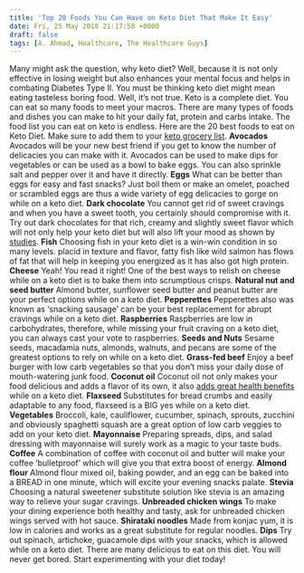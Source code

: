 ```yaml
---
title: 'Top 20 Foods You Can Have on Keto Diet That Make It Easy'
date: Fri, 25 May 2018 21:17:58 +0000
draft: false
tags: [A. Ahmad, Healthcare, The Healthcare Guys]
---
```


Many might ask the question, why keto diet? Well, because it is not only effective in losing weight but also enhances your mental focus and helps in combating Diabetes Type II. You must be thinking keto diet might mean eating tasteless boring food. Well, it’s not true. Keto is a complete diet. You can eat so many foods to meet your macros. There are many types of foods and dishes you can make to hit your daily fat, protein and carbs intake. The food list you can eat on keto is endless. Here are the 20 best foods to eat on Keto Diet. Make sure to add them to your [keto grocery list](https://www.ketovale.com/ketogenic-diet-food-list/). **Avocados** Avocados will be your new best friend if you get to know the number of delicacies you can make with it. Avocados can be used to make dips for vegetables or can be used as a bowl to bake eggs. You can also sprinkle salt and pepper over it and have it directly. **Eggs** What can be better than eggs for easy and fast snacks? Just boil them or make an omelet, poached or scrambled eggs are thus a wide variety of egg delicacies to gorge on while on a keto diet. **Dark chocolate** You cannot get rid of sweet cravings and when you have a sweet tooth, you certainly should compromise with it. Try out dark chocolates for that rich, creamy and slightly sweet flavor which will not only help your keto diet but will also lift your mood as shown by [studies](https://www.ncbi.nlm.nih.gov/pubmed/24117885). **Fish** Choosing fish in your keto diet is a win-win condition in so many levels. placid in texture and flavor, fatty fish like wild salmon has flows of fat that will help in keeping you energized as it has also got high protein. **Cheese** Yeah! You read it right! One of the best ways to relish on cheese while on a keto diet is to bake them into scrumptious crisps. **Natural nut and seed butter** Almond butter, sunflower seed butter and peanut butter are your perfect options while on a keto diet. **Pepperettes** Pepperettes also was known as ‘snacking sausage’ can be your best replacement for abrupt cravings while on a keto diet. **Raspberries** Raspberries are low in carbohydrates, therefore, while missing your fruit craving on a keto diet, you can always cast your vote to raspberries. **Seeds and Nuts** Sesame seeds, macadamia nuts, almonds, walnuts, and pecans are some of the greatest options to rely on while on a keto diet. **Grass-fed beef** Enjoy a beef burger with low carb vegetables so that you don’t miss your daily dose of mouth-watering junk food. **Coconut oil** Coconut oil not only makes your food delicious and adds a flavor of its own, it also [adds great health benefits](https://niftybenefits.com/benefits-coconut-oil-pills/) while on a keto diet. **Flaxseed** Substitutes for bread crumbs and easily adaptable to any food, flaxseed is a BIG yes while on a keto diet. **Vegetables** Broccoli, kale, cauliflower, cucumber, spinach, sprouts, zucchini and obviously spaghetti squash are a great option of low carb veggies to add on your keto diet. **Mayonnaise** Preparing spreads, dips, and salad dressing with mayonnaise will surely work as a magic to your taste buds. **Coffee** A combination of coffee with coconut oil and butter will make your coffee ‘bulletproof’ which will give you that extra boost of energy. **Almond flour** Almond flour mixed oil, baking powder, and an egg can be baked into a BREAD in one minute, which will excite your evening snacks palate. **Stevia** Choosing a natural sweetener substitute solution like stevia is an amazing way to relieve your sugar cravings. **Unbreaded chicken wings** To make your dining experience both healthy and tasty, ask for unbreaded chicken wings served with hot sauce. **Shirataki noodles** Made from konjac yum, it is low in calories and works as a great substitute for regular noodles. **Dips** Try out spinach, artichoke, guacamole dips with your snacks, which is allowed while on a keto diet. There are many delicious to eat on this diet. You will never get bored. Start experimenting with your diet today!